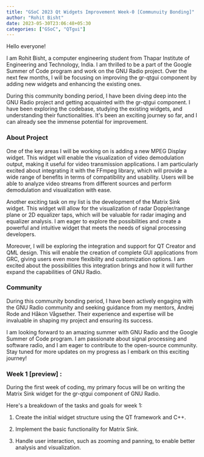 ```yaml
---
title: "GSoC 2023 Qt Widgets Improvement Week-0 [Communuity Bonding]"
author: "Rohit Bisht"
date: 2023-05-30T23:06:48+05:30
categories: ["GSoC", "QTgui"]
---
```

Hello everyone!

I am Rohit Bisht, a computer engineering student from Thapar Institute of Engineering and Technology, India. I am thrilled to be a part of the Google Summer of Code program and work on the GNU Radio project. Over the next few months, I will be focusing on improving the gr-qtgui component by adding new widgets and enhancing the existing ones.

During this community bonding period, I have been diving deep into the GNU Radio project and getting acquainted with the gr-qtgui component. I have been exploring the codebase, studying the existing widgets, and understanding their functionalities. It's been an exciting journey so far, and I can already see the immense potential for improvement.

### About Project
One of the key areas I will be working on is adding a new MPEG Display widget. This widget will enable the visualization of video demodulation output, making it useful for video transmission applications. I am particularly excited about integrating it with the FFmpeg library, which will provide a wide range of benefits in terms of compatibility and usability. Users will be able to analyze video streams from different sources and perform demodulation and visualization with ease.

Another exciting task on my list is the development of the Matrix Sink widget. This widget will allow for the visualization of radar Doppler/range plane or 2D equalizer taps, which will be valuable for radar imaging and equalizer analysis. I am eager to explore the possibilities and create a powerful and intuitive widget that meets the needs of signal processing developers.

Moreover, I will be exploring the integration and support for QT Creator and QML design. This will enable the creation of complete GUI applications from GRC, giving users even more flexibility and customization options. I am excited about the possibilities this integration brings and how it will further expand the capabilities of GNU Radio.

### Community
During this community bonding period, I have been actively engaging with the GNU Radio community and seeking guidance from my mentors, Andrej Rode and Håkon Vågsether. Their experience and expertise will be invaluable in shaping my project and ensuring its success.

I am looking forward to an amazing summer with GNU Radio and the Google Summer of Code program. I am passionate about signal processing and software radio, and I am eager to contribute to the open-source community. Stay tuned for more updates on my progress as I embark on this exciting journey!

### Week 1 [preview] :

During the first week of coding, my primary focus will be on writing the Matrix Sink widget for the gr-qtgui component of GNU Radio. 

Here's a breakdown of the tasks and goals for week 1:

1. Create the initial widget structure using the QT framework and C++.

2. Implement the basic functionality for Matrix Sink.

3. Handle user interaction, such as zooming and panning, to enable better analysis and visualization.
